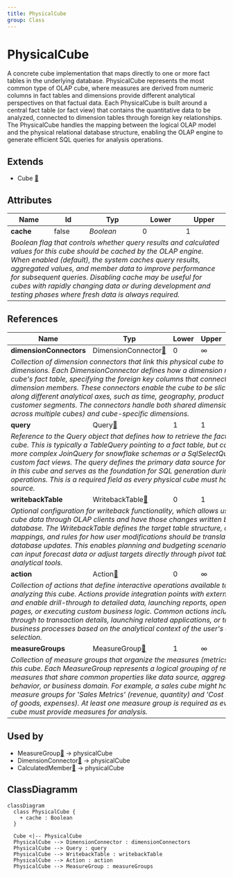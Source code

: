 ```yaml
---
title: PhysicalCube
group: Class
---
```


# PhysicalCube<a name="class-physicalcube"></a>

A concrete cube implementation that maps directly to one or more fact tables in the underlying database. PhysicalCube represents the most common type of OLAP cube, where measures are derived from numeric columns in fact tables and dimensions provide different analytical perspectives on that factual data. Each PhysicalCube is built around a central fact table (or fact view) that contains the quantitative data to be analyzed, connected to dimension tables through foreign key relationships. The PhysicalCube handles the mapping between the logical OLAP model and the physical relational database structure, enabling the OLAP engine to generate efficient SQL queries for analysis operations.
## Extends
- Cube [🔗](./class-Cube)
## Attributes

<table>
  <thead>
    <tr>
      <th>Name</th>
      <th>Id</th>
      <th>Typ</th>
      <th>Lower</th>
      <th>Upper</th>
    </tr>
  </thead>
  <tbody>
    <tr>
      <td><strong>cache</strong></td>
      <td>false</td>
      <td><em>Boolean</em></td>
      <td>0</td>
      <td>1</td>
    </tr>
    <tr>
      <td colspan="5"><em>Boolean flag that controls whether query results and calculated values for this cube should be cached by the OLAP engine. When enabled (default), the system caches query results, aggregated values, and member data to improve performance for subsequent queries. Disabling cache may be useful for cubes with rapidly changing data or during development and testing phases where fresh data is always required.</em></td>
    </tr>
  </tbody>
</table>

## References

<table>
  <thead>
    <tr>
      <th>Name</th>
      <th>Typ</th>
      <th>Lower</th>
      <th>Upper</th>
      <th>Containment</th>
    </tr>
  </thead>
  <tbody>
    <tr>
      <td><strong>dimensionConnectors</strong></td>
      <td>DimensionConnector<a href="./class-DimensionConnector">🔗</a></td>
      <td>0</td>
      <td>&infin;</td>
      <td>true</td>
    </tr>
    <tr>
      <td colspan="5"><em>Collection of dimension connectors that link this physical cube to its analytical dimensions. Each DimensionConnector defines how a dimension relates to the cube's fact table, specifying the foreign key columns that connect facts to dimension members. These connectors enable the cube to be sliced and diced along different analytical axes, such as time, geography, product categories, or customer segments. The connectors handle both shared dimensions (used across multiple cubes) and cube-specific dimensions.</em></td>
    </tr>
    <tr>
      <td><strong>query</strong></td>
      <td>Query<a href="./class-Query">🔗</a></td>
      <td>1</td>
      <td>1</td>
      <td>false</td>
    </tr>
    <tr>
      <td colspan="5"><em>Reference to the Query object that defines how to retrieve the fact data for this cube. This is typically a TableQuery pointing to a fact table, but can also be a more complex JoinQuery for snowflake schemas or a SqlSelectQuery for custom fact views. The query defines the primary data source for all measures in this cube and serves as the foundation for SQL generation during OLAP operations. This is a required field as every physical cube must have a data source.</em></td>
    </tr>
    <tr>
      <td><strong>writebackTable</strong></td>
      <td>WritebackTable<a href="./class-WritebackTable">🔗</a></td>
      <td>0</td>
      <td>1</td>
      <td>true</td>
    </tr>
    <tr>
      <td colspan="5"><em>Optional configuration for writeback functionality, which allows users to modify cube data through OLAP clients and have those changes written back to the database. The WritebackTable defines the target table structure, column mappings, and rules for how user modifications should be translated into database updates. This enables planning and budgeting scenarios where users can input forecast data or adjust targets directly through pivot tables and analytical tools.</em></td>
    </tr>
    <tr>
      <td><strong>action</strong></td>
      <td>Action<a href="./class-Action">🔗</a></td>
      <td>0</td>
      <td>&infin;</td>
      <td>true</td>
    </tr>
    <tr>
      <td colspan="5"><em>Collection of actions that define interactive operations available to users when analyzing this cube. Actions provide integration points with external systems and enable drill-through to detailed data, launching reports, opening web pages, or executing custom business logic. Common actions include drill-through to transaction details, launching related applications, or triggering business processes based on the analytical context of the user's current selection.</em></td>
    </tr>
    <tr>
      <td><strong>measureGroups</strong></td>
      <td>MeasureGroup<a href="./class-MeasureGroup">🔗</a></td>
      <td>1</td>
      <td>&infin;</td>
      <td>true</td>
    </tr>
    <tr>
      <td colspan="5"><em>Collection of measure groups that organize the measures (metrics) available in this cube. Each MeasureGroup represents a logical grouping of related measures that share common properties like data source, aggregation behavior, or business domain. For example, a sales cube might have separate measure groups for 'Sales Metrics' (revenue, quantity) and 'Cost Metrics' (cost of goods, expenses). At least one measure group is required as every physical cube must provide measures for analysis.</em></td>
    </tr>
  </tbody>
</table>



## Used by

- MeasureGroup[🔗](./class-MeasureGroup) → physicalCube
- DimensionConnector[🔗](./class-DimensionConnector) → physicalCube
- CalculatedMember[🔗](./class-CalculatedMember) → physicalCube

## ClassDiagramm

```mermaid
classDiagram
  class PhysicalCube {
    + cache : Boolean
  }

  Cube <|-- PhysicalCube
  PhysicalCube --> DimensionConnector : dimensionConnectors
  PhysicalCube --> Query : query
  PhysicalCube --> WritebackTable : writebackTable
  PhysicalCube --> Action : action
  PhysicalCube --> MeasureGroup : measureGroups

```
